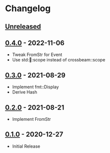 # Changelog

## [Unreleased]

## [0.4.0] - 2022-11-06

- Tweak FromStr for Event
- Use std::thread::scope instead of crossbeam::scope

## [0.3.0] - 2021-08-29

- Implement fmt::Display
- Derive Hash

## [0.2.0] - 2021-08-21

- Implement FromStr

## [0.1.0] - 2020-12-27

- Initial Release

[Unreleased]: https://github.com/yasuyuky/cursormatrix/compare/v0.4.0...HEAD
[0.4.0]: https://github.com/yasuyuky/cursormatrix/releases/tag/v0.4.0
[0.3.0]: https://github.com/yasuyuky/cursormatrix/releases/tag/v0.3.0
[0.2.0]: https://github.com/yasuyuky/cursormatrix/releases/tag/v0.2.0
[0.1.0]: https://github.com/yasuyuky/cursormatrix/releases/tag/v0.1.0
